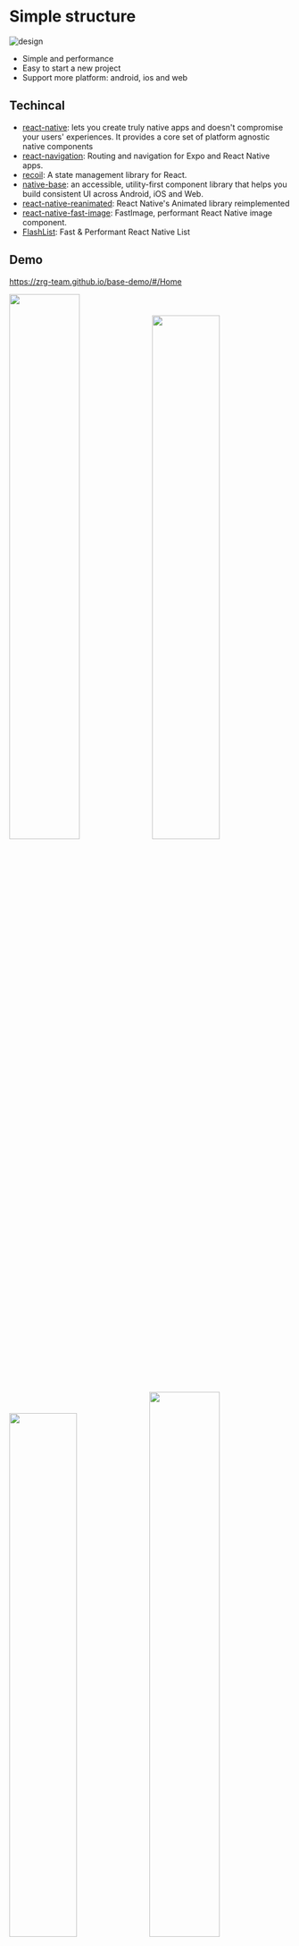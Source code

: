 # Simple structure

![design](https://raw.githubusercontent.com/zrg-team/base-demo/main/resources/design.webp)

+ Simple and performance
+ Easy to start a new project
+ Support more platform: android, ios and web

## Techincal

+ [react-native](https://reactnative.dev/): lets you create truly native apps and doesn't compromise your users' experiences. It provides a core set of platform agnostic native components
+ [react-navigation](https://reactnavigation.org/): Routing and navigation for Expo and React Native apps.
+ [recoil](https://recoiljs.org/): A state management library for React.
+ [native-base](https://nativebase.io/): an accessible, utility-first component library that helps you build consistent UI across Android, iOS and Web.
+ [react-native-reanimated](https://docs.swmansion.com/react-native-reanimated/): React Native's Animated library reimplemented
+ [react-native-fast-image](https://github.com/DylanVann/react-native-fast-image): FastImage, performant React Native image component.
+ [FlashList](https://shopify.github.io/flash-list/): Fast & Performant React Native List

## Demo

https://zrg-team.github.io/base-demo/#/Home

<p align="left">
  <img src="https://github.com/zrg-team/base-demo/blob/main/resources/demo.gif?raw=true" width="50%" height="auto">
  <img src="https://github.com/zrg-team/base-demo/blob/main/resources/demo_web.gif?raw=true" width="49%" height="auto">
</p>
<p float="left">
  <img src="https://github.com/zrg-team/base-demo/blob/main/resources/screenshot-1.png?raw=true" width="49%" height="auto">
  <img src="https://github.com/zrg-team/base-demo/blob/main/resources/screenshot-2.png?raw=true" width="50%" height="auto">
</p>
